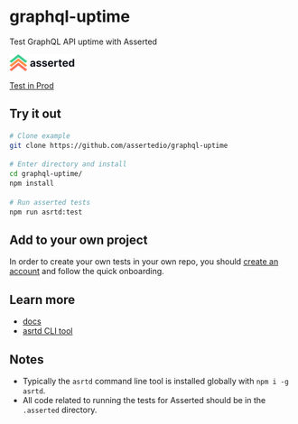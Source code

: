 # graphql-uptime
Test GraphQL API uptime with Asserted

![asserted.io](https://raw.githubusercontent.com/assertedio/graphql-uptime/master/images/logo.png)

[Test in Prod](https://asserted.io)

## Try it out

```bash
# Clone example
git clone https://github.com/assertedio/graphql-uptime

# Enter directory and install
cd graphql-uptime/
npm install

# Run asserted tests
npm run asrtd:test
```

## Add to your own project
In order to create your own tests in your own repo, you should [create an account](https://app.asserted.io) and follow the quick onboarding.

## Learn more
- [docs](https://docs.asserted.io)
- [asrtd CLI tool](https://github.com/assertedio/asrtd)

## Notes

- Typically the `asrtd` command line tool is installed globally with `npm i -g asrtd`.
- All code related to running the tests for Asserted should be in the `.asserted` directory. 
